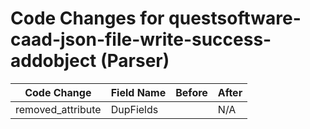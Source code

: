 # Code Changes for questsoftware-caad-json-file-write-success-addobject (Parser)

| Code Change | Field Name | Before | After |
|-------------|------------|--------|-------|
| removed_attribute | DupFields |  | N/A |